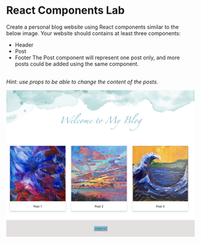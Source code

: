 # React Components Lab
Create a personal blog website using React components similar to the below image. Your website should contains at least three components:
- Header
- Post
- Footer
The Post component will represent one post only, and more posts could be added using the same component.
</br>
<i>Hint: use props to be able to change the content of the posts.</i>
</br>

![image](React_App.png)
